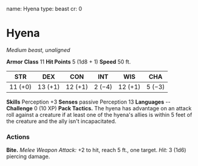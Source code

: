 name: Hyena
type: beast
cr: 0

# Hyena
_Medium beast, unaligned_

**Armor Class** 11
**Hit Points** 5 (1d8 + 1)
**Speed** 50 ft.

| STR     | DEX     | CON     | INT     | WIS     | CHA     |
|---------|---------|---------|---------|---------|---------|
| 11 (+0) | 13 (+1) | 12 (+1) | 2 (−4)  | 12 (+1) | 5 (−3)  |

**Skills** Perception +3
**Senses** passive Perception 13
**Languages** --
**Challenge** 0 (10 XP)
**Pack Tactics.** The hyena has advantage on an attack roll against a creature if at least one of the hyena's allies is within 5 feet of the creature and the ally isn't incapacitated.

### Actions
**Bite.** _Melee Weapon Attack:_ +2 to hit, reach 5 ft., one target. _Hit:_ 3 (1d6) piercing damage.
